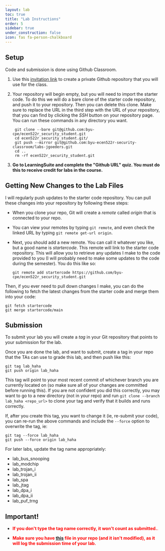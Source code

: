 ```yaml
---
layout: lab
toc: true
title: "Lab Instructions"
order: 5
sidebar: true
under_construction: false
icon: fas fa-person-chalkboard
---
```


## Setup
Code and submission is done using Github Classroom. 


1. Use this [invitation link](https://classroom.github.com/a/mVt5QJY0) to create a private Github repository that you will use for the class.

1. Your repository will begin empty, but you will need to import the starter code.  To do this we will do a bare clone of the starter code repository, and push it to your repository.  Then you can delete this clone.  Make sure to replace the URL in the third step with the URL of your repository, that you can find by clicking the *SSH* button on your repository page.  You can run these commands in any directory you want. 

        git clone --bare git@github.com:byu-cpe/ecen522r_security_student.git
        cd ecen522r_security_student.git/
        git push --mirror git@github.com:byu-ecen522r-security-classroom/labs-jgoeders.git
        cd ..
        rm -rf ecen522r_security_student.git

1. **Go to LearningSuite and complete the "Github URL" quiz.  You must do this to receive credit for labs in the course.**

## Getting New Changes to the Lab Files

I will regularly push updates to the starter code repository.  You can pull these changes into your repository by following these steps:

  - When you clone your repo, Git will create a *remote* called *origin* that is connected to your repo. 
  - You can view your remotes by typing `git remote`, and even check the linked URL by typing `git remote get-url origin`.
  - Next, you should add a new remote.  You can call it whatever you like, but a good name is *startercode*.  This remote will link to the starter code repository.  This will allow you to retrieve any updates I make to the code provided to you (I will probably need to make some updates to the code during the semester).  You do this like so:

        git remote add startercode https://github.com/byu-cpe/ecen522r_security_student.git


Then, if you ever need to pull down changes I make, you can do the following to fetch the latest changes from the starter code and merge them into your code:
  
    git fetch startercode
    git merge startercode/main

## Submission

To submit your lab you will create a *tag* in your Git repository that points to your submission for the lab.

Once you are done the lab, and want to submit, create a tag in your repo that the TAs can use to grade this lab, and then push like this:

    git tag lab_haha
    git push origin lab_haha

This tag will point to your most recent commit of whichever branch you are currently located on (so make sure all of your changes are committed before running this).  If you are not confident you did this correctly, you may want to go to a new directory (not in your repo) and run `git clone --branch lab_haha <repo_url>` to clone your tag and verify that it builds and runs correctly.

If, after you create this tag, you want to change it (ie, re-submit your code), you can re-run the above commands and include the `--force` option to overwrite the tag, ie:

    git tag --force lab_haha
    git push --force origin lab_haha


For later labs, update the tag name appropriately:
  * lab_bus_snooping
  * lab_modchip
  * lab_trojan_i
  * lab_trojan_ii
  * lab_spa
  * lab_jtag
  * lab_dpa_i
  * lab_dpa_ii
  * lab_puf_trng

## Important!
* <span style="color:red">**If you don't type the tag name correctly, it won't count as submitted.**.</span>

* <span style="color:red">**Make sure you have [this](https://github.com/byu-cpe/ecen522r_security_student/blob/main/.github/workflows/submission.yml) file in your repo (and it isn't modified), as it will log the submission time of your lab.**
</span>




